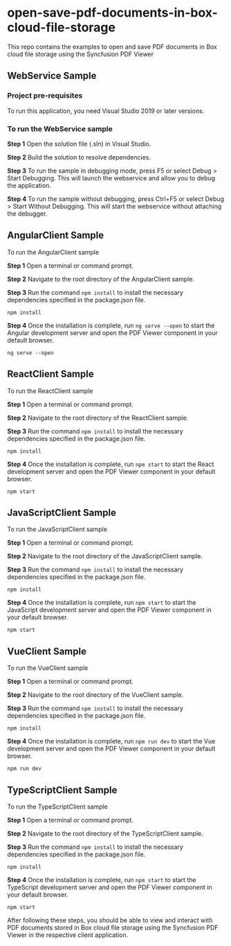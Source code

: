 # open-save-pdf-documents-in-box-cloud-file-storage

This repo contains the examples to open and save PDF documents in  Box cloud file storage using the Syncfusion PDF Viewer

## WebService Sample

### Project pre-requisites

To run this application, you need Visual Studio 2019 or later versions.

### To run the WebService sample

**Step 1** Open the solution file (.sln) in Visual Studio.

**Step 2** Build the solution to resolve dependencies.

**Step 3** To run the sample in debugging mode, press F5 or select Debug > Start Debugging. This will launch the webservice and allow you to debug the application.

**Step 4** To run the sample without debugging, press Ctrl+F5 or select Debug > Start Without Debugging. This will start the webservice without attaching the debugger.

## AngularClient Sample

To run the AngularClient sample

**Step 1** Open a terminal or command prompt.

**Step 2** Navigate to the root directory of the AngularClient sample.

**Step 3** Run the command `npm install` to install the necessary dependencies specified in the package.json file.

```
npm install
```

**Step 4** Once the installation is complete, run `ng serve --open` to start the Angular development server and open the PDF Viewer component in your default browser.

```
ng serve --open
```

## ReactClient Sample

To run the ReactClient sample

**Step 1** Open a terminal or command prompt.

**Step 2** Navigate to the root directory of the ReactClient sample.

**Step 3** Run the command `npm install` to install the necessary dependencies specified in the package.json file.

```
npm install
```

**Step 4** Once the installation is complete, run `npm start` to start the React development server and open the PDF Viewer component in your default browser.

```
npm start
```

## JavaScriptClient Sample

To run the JavaScriptClient sample

**Step 1** Open a terminal or command prompt.

**Step 2** Navigate to the root directory of the JavaScriptClient sample.

**Step 3** Run the command `npm install` to install the necessary dependencies specified in the package.json file.

```
npm install
```

**Step 4** Once the installation is complete, run `npm start` to start the JavaScript development server and open the PDF Viewer component in your default browser.

```
npm start
```

##  VueClient Sample

To run the VueClient sample

**Step 1** Open a terminal or command prompt.

**Step 2** Navigate to the root directory of the VueClient sample.

**Step 3** Run the command `npm install` to install the necessary dependencies specified in the package.json file.

```
npm install
```

**Step 4** Once the installation is complete, run `npm run dev` to start the Vue development server and open the PDF Viewer component in your default browser.

```
npm run dev
```

##  TypeScriptClient Sample

To run the TypeScriptClient sample

**Step 1** Open a terminal or command prompt.

**Step 2** Navigate to the root directory of the TypeScriptClient sample.

**Step 3** Run the command `npm install` to install the necessary dependencies specified in the package.json file.

```
npm install
```

**Step 4** Once the installation is complete, run `npm start` to start the TypeScript development server and open the PDF Viewer component in your default browser.

```
npm start
```

After following these steps, you should be able to view and interact with PDF documents stored in Box cloud file storage using the Syncfusion PDF Viewer in the respective client application.